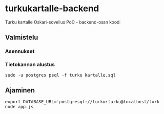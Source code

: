# turkukartalle-backend
Turku kartalle Oskari-sovellus PoC - backend-osan koodi

## Valmistelu

### Asennukset

### Tietokannan alustus

<pre>
sudo -u postgres psql -f turku_kartalle.sql
</pre>

## Ajaminen

<pre>
export DATABASE_URL='postgresql://turku:turku@localhost/turku_kartalle' 
node app.js
</pre>
